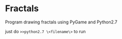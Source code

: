 # Fractals
Program drawing fractals using PyGame and Python2.7

just do `>>python2.7 \<filename\>` to run
